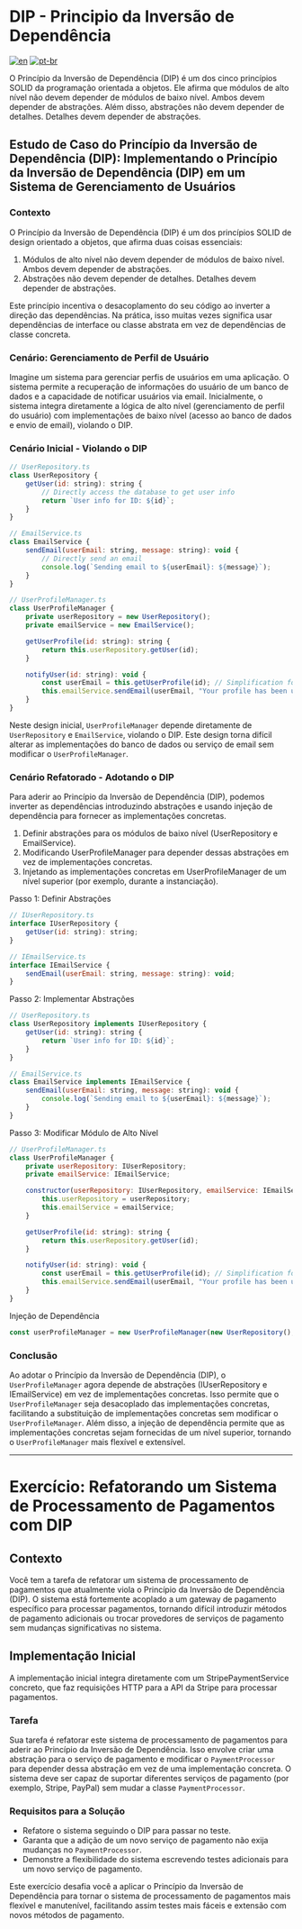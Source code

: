 # DIP - Principio da Inversão de Dependência
[![en](https://img.shields.io/badge/lang-en-red.svg)](./README.md)
[![pt-br](https://img.shields.io/badge/lang-pt--br-green.svg)](./README.pt-br.md)

O Princípio da Inversão de Dependência (DIP) é um dos cinco princípios SOLID da programação orientada a objetos. Ele afirma que módulos de alto nível não devem depender de módulos de baixo nível. Ambos devem depender de abstrações. Além disso, abstrações não devem depender de detalhes. Detalhes devem depender de abstrações.

## Estudo de Caso do Princípio da Inversão de Dependência (DIP): Implementando o Princípio da Inversão de Dependência (DIP) em um Sistema de Gerenciamento de Usuários

### Contexto

O Princípio da Inversão de Dependência (DIP) é um dos princípios SOLID de design orientado a objetos, que afirma duas coisas essenciais:

1. Módulos de alto nível não devem depender de módulos de baixo nível. Ambos devem depender de abstrações.
2. Abstrações não devem depender de detalhes. Detalhes devem depender de abstrações.

Este princípio incentiva o desacoplamento do seu código ao inverter a direção das dependências. Na prática, isso muitas vezes significa usar dependências de interface ou classe abstrata em vez de dependências de classe concreta.

### Cenário: Gerenciamento de Perfil de Usuário

Imagine um sistema para gerenciar perfis de usuários em uma aplicação. O sistema permite a recuperação de informações do usuário de um banco de dados e a capacidade de notificar usuários via email. Inicialmente, o sistema integra diretamente a lógica de alto nível (gerenciamento de perfil do usuário) com implementações de baixo nível (acesso ao banco de dados e envio de email), violando o DIP.

### Cenário Inicial - Violando o DIP

```javascript
// UserRepository.ts
class UserRepository {
    getUser(id: string): string {
        // Directly access the database to get user info
        return `User info for ID: ${id}`;
    }
}

// EmailService.ts
class EmailService {
    sendEmail(userEmail: string, message: string): void {
        // Directly send an email
        console.log(`Sending email to ${userEmail}: ${message}`);
    }
}

// UserProfileManager.ts
class UserProfileManager {
    private userRepository = new UserRepository();
    private emailService = new EmailService();

    getUserProfile(id: string): string {
        return this.userRepository.getUser(id);
    }

    notifyUser(id: string): void {
        const userEmail = this.getUserProfile(id); // Simplification for example
        this.emailService.sendEmail(userEmail, "Your profile has been updated.");
    }
}
```

Neste design inicial, `UserProfileManager` depende diretamente de `UserRepository` e `EmailService`, violando o DIP. Este design torna difícil alterar as implementações do banco de dados ou serviço de email sem modificar o `UserProfileManager`.

### Cenário Refatorado - Adotando o DIP

Para aderir ao Princípio da Inversão de Dependência (DIP), podemos inverter as dependências introduzindo abstrações e usando injeção de dependência para fornecer as implementações concretas.

1. Definir abstrações para os módulos de baixo nível (UserRepository e EmailService).
2. Modificando UserProfileManager para depender dessas abstrações em vez de implementações concretas.
3. Injetando as implementações concretas em UserProfileManager de um nível superior (por exemplo, durante a instanciação).

Passo 1: Definir Abstrações


```javascript
// IUserRepository.ts
interface IUserRepository {
    getUser(id: string): string;
}

// IEmailService.ts
interface IEmailService {
    sendEmail(userEmail: string, message: string): void;
}
```

Passo 2: Implementar Abstrações

```javascript
// UserRepository.ts
class UserRepository implements IUserRepository {
    getUser(id: string): string {
        return `User info for ID: ${id}`;
    }
}

// EmailService.ts
class EmailService implements IEmailService {
    sendEmail(userEmail: string, message: string): void {
        console.log(`Sending email to ${userEmail}: ${message}`);
    }
}
```

Passo 3: Modificar Módulo de Alto Nível

```javascript
// UserProfileManager.ts
class UserProfileManager {
    private userRepository: IUserRepository;
    private emailService: IEmailService;

    constructor(userRepository: IUserRepository, emailService: IEmailService) {
        this.userRepository = userRepository;
        this.emailService = emailService;
    }

    getUserProfile(id: string): string {
        return this.userRepository.getUser(id);
    }

    notifyUser(id: string): void {
        const userEmail = this.getUserProfile(id); // Simplification for example
        this.emailService.sendEmail(userEmail, "Your profile has been updated.");
    }
}
```

Injeção de Dependência

```javascript
const userProfileManager = new UserProfileManager(new UserRepository(), new EmailService());
```

### Conclusão

Ao adotar o Princípio da Inversão de Dependência (DIP), o `UserProfileManager` agora depende de abstrações (IUserRepository e IEmailService) em vez de implementações concretas. Isso permite que o `UserProfileManager` seja desacoplado das implementações concretas, facilitando a substituição de implementações concretas sem modificar o `UserProfileManager`. Além disso, a injeção de dependência permite que as implementações concretas sejam fornecidas de um nível superior, tornando o `UserProfileManager` mais flexível e extensível.

---

# Exercício: Refatorando um Sistema de Processamento de Pagamentos com DIP

## Contexto

Você tem a tarefa de refatorar um sistema de processamento de pagamentos que atualmente viola o Princípio da Inversão de Dependência (DIP). O sistema está fortemente acoplado a um gateway de pagamento específico para processar pagamentos, tornando difícil introduzir métodos de pagamento adicionais ou trocar provedores de serviços de pagamento sem mudanças significativas no sistema.

## Implementação Inicial

A implementação inicial integra diretamente com um StripePaymentService concreto, que faz requisições HTTP para a API da Stripe para processar pagamentos.

### Tarefa
Sua tarefa é refatorar este sistema de processamento de pagamentos para aderir ao Princípio da Inversão de Dependência. Isso envolve criar uma abstração para o serviço de pagamento e modificar o `PaymentProcessor` para depender dessa abstração em vez de uma implementação concreta. O sistema deve ser capaz de suportar diferentes serviços de pagamento (por exemplo, Stripe, PayPal) sem mudar a classe `PaymentProcessor`.

### Requisitos para a Solução
- Refatore o sistema seguindo o DIP para passar no teste.
- Garanta que a adição de um novo serviço de pagamento não exija mudanças no `PaymentProcessor`.
- Demonstre a flexibilidade do sistema escrevendo testes adicionais para um novo serviço de pagamento.

Este exercício desafia você a aplicar o Princípio da Inversão de Dependência para tornar o sistema de processamento de pagamentos mais flexível e manutenível, facilitando assim testes mais fáceis e extensão com novos métodos de pagamento.
